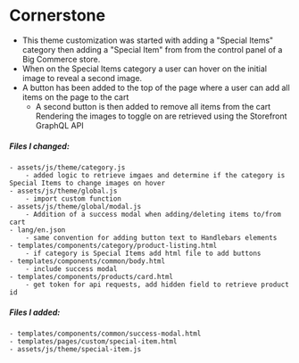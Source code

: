 # Cornerstone
- This theme customization was started with adding a "Special Items" category then adding a "Special Item" from 
from the control panel of a Big Commerce store. 
- When on the Special Items category a user can hover on the initial image to reveal a second image. 
- A button has been added to the top of the page where a user can add all items on the page to the cart
    - A second button is then added to remove all items from the cart
Rendering the images to toggle on are retrieved using the Storefront GraphQL API

##### Files I changed:
    - assets/js/theme/category.js
        - added logic to retrieve imgaes and determine if the category is Special Items to change images on hover
    - assets/js/theme/global.js
        - import custom function
    - assets/js/theme/global/modal.js
        - Addition of a success modal when adding/deleting items to/from cart
    - lang/en.json
        - same convention for adding button text to Handlebars elements
    - templates/components/category/product-listing.html
        - if category is Special Items add html file to add buttons
    - templates/components/common/body.html
        - include success modal
    - templates/components/products/card.html
        - get token for api requests, add hidden field to retrieve product id
        
##### Files I added: 
    - templates/components/common/success-modal.html
    - templates/pages/custom/special-item.html
    - assets/js/theme/special-item.js

